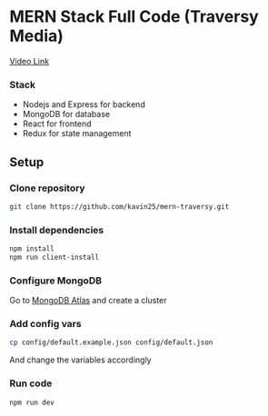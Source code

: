 # MERN Stack Full Code (Traversy Media)

[Video Link](https://www.youtube.com/watch?v=Efwp65XF0bM&list=PLillGF-RfqbbiTGgA77tGO426V3hRF9iE&index=12)

### Stack

- Nodejs and Express for backend
- MongoDB for database
- React for frontend
- Redux for state management

## Setup

### Clone repository

```sh
git clone https://github.com/kavin25/mern-traversy.git
```

### Install dependencies

```sh
npm install
npm run client-install
```

### Configure MongoDB

Go to [MongoDB Atlas](https://www.mongodb.com/cloud/atlas) and create a cluster

### Add config vars

```sh
cp config/default.example.json config/default.json
```

And change the variables accordingly

### Run code

```sh
npm run dev
```

